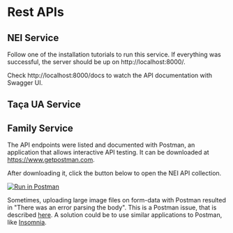 
# Rest APIs

## NEI Service

Follow one of the installation tutorials to run this service. If everything was successful, the server should be up on http://localhost:8000/.

Check http://localhost:8000/docs to watch the API documentation with Swagger UI.


## Taça UA Service


## Family Service




The API endpoints were listed and documented with Postman, an application that allows interactive API testing. It can be downloaded at https://www.getpostman.com.

After downloading it, click the button below to open the NEI API collection.

[![Run in Postman](https://run.pstmn.io/button.svg)](https://app.getpostman.com/run-collection/7af49970eb4e5516c575)

Sometimes, uploading large image files on form-data with Postman resulted in "There was an error parsing the body". This is a Postman issue, that is described [here](https://github.com/tiangolo/fastapi/issues/2401#issuecomment-735454025). A solution could be to use similar applications to Postman, like [Insomnia]( https://insomnia.rest/).


